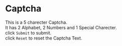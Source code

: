 # Captcha<br>
This is a 5 charecter Captcha.<br>
It has 2 Alphabet, 2 Numbers and 1 Special Charecter.<br>
click `Submit` to submit.<br>
click `Reset` to reset the Captcha Text.

